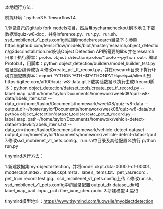 本地运行方法：

前提环境：python3.5 Tensorflow1.4

1.登录自己的github fork models项目，然后用pycharmcheckout到本地
2.下载数据集quiz-w8-doc，并将inference.py、run.py、run.sh、ssd_mobilenet_v1_pets.config添加到models/research目录下
3.参照https://github.com/tensorflow/models/blob/master/research/object_detection/g3doc/installation.md安装Object Detection API所需要的libs
并在research目录下执行脚本：protoc object_detection/protos/*.proto --python_out=. 编译Protobuf，用脚本：python object_detection/builders/model_builder_test.py
验证是否编译成功
4.修改create_pet_tf_record.py，并在research目录下执行环境变量配置脚本：export PYTHONPATH=$PYTHONPATH:`pwd`:`pwd`/slim
5.到https://gitee.com/ai100/quiz-w8-data.git下载实验数据
6.执行生成tfrecord脚本：python object_detection/dataset_tools/create_pet_tf_record.py --label_map_path=/home/taylor/Documents/homework/week08/quiz-w8-data/labels_items.txt --data_dir=/home/taylor/Documents/homework/week08/quiz-w8-data --output_dir=/home/taylor/Documents/homework/week08/quiz-w8-data/out
python object_detection/dataset_tools/create_pet_tf_record.py --label_map_path=/home/taylor/Documents/homework/vehicle-detect-dataset/devkit/labels_items.txt --data_dir=/home/taylor/Documents/homework/vehicle-detect-dataset --output_dir=/home/taylor/Documents/homework/vehicle-detect-dataset/out
7.修改ssd_mobilenet_v1_pets.config、run.sh中目录及其他配置
8.执行 python run.py


tinymind运行方法：

1.新建数据集my-objectdetection，并将model.ckpt.data-00000-of-00001、model.ckpt.index、model.ckpt.meta、labels_items.txt、pet_val.record 、pet_train.record
test.jpg、ssd_mobilenet_v1_pets.config上传
2.修改run.sh、ssd_mobilenet_v1_pets.config中的目录配置:output_dir dataset_dir和label_map_path input_path fine_tune_checkpoint
3.新建模型
4.运行

tinymind模型地址：https://www.tinymind.com/luoweile/myobjectdetection
